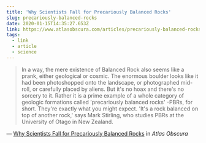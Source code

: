 ```yaml
---
title: 'Why Scientists Fall for Precariously Balanced Rocks'
slug: precariously-balanced-rocks
date: 2020-01-15T14:35:27.653Z
link: https://www.atlasobscura.com/articles/precariously-balanced-rocks
tags:
  - link
  - article
  - science
---
```


> In a way, the mere existence of Balanced Rock also seems like a prank, either geological or cosmic. The enormous boulder looks like it had been photoshopped onto the landscape, or photographed mid-roll, or carefully placed by aliens. But it's no hoax and there's no sorcery to it. Rather it is a prime example of a whole category of geologic formations called 'precariously balanced rocks' -PBRs, for short. They're exactly what you might expect. 'It's a rock balanced on top of another rock,' says Mark Stirling, who studies PBRs at the University of Otago in New Zealand.

— [Why Scientists Fall for Precariously Balanced Rocks](https://www.atlasobscura.com/articles/precariously-balanced-rocks) in _Atlas Obscura_

